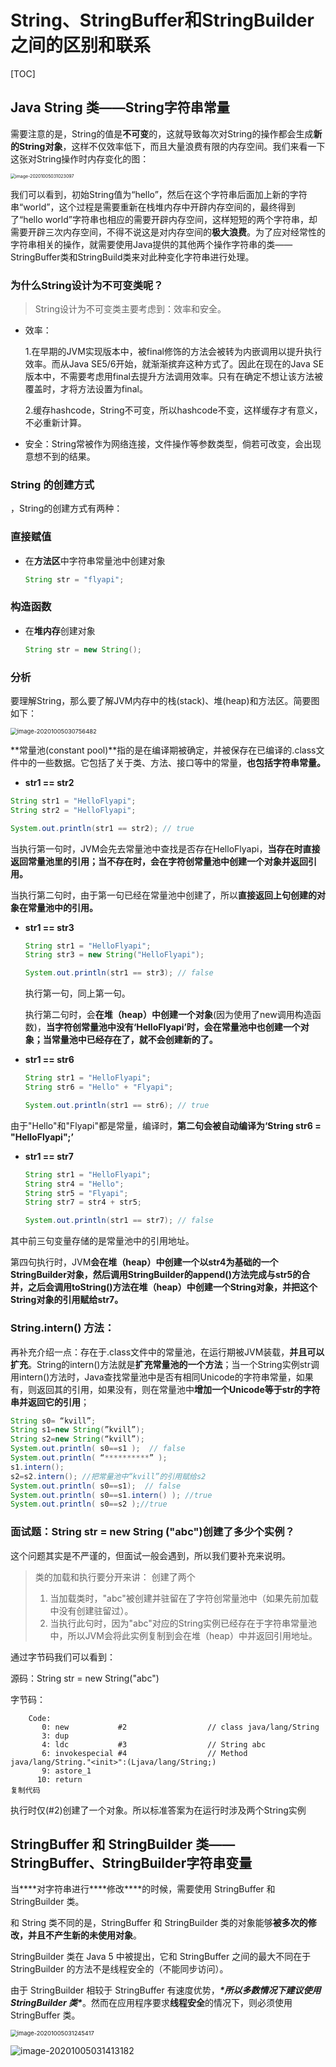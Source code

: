 # String、StringBuffer和StringBuilder之间的区别和联系

[TOC]



## Java String 类——String字符串常量

需要注意的是，String的值是**不可变**的，这就导致每次对String的操作都会生成**新的String对象**，这样不仅效率低下，而且大量浪费有限的内存空间。我们来看一下这张对String操作时内存变化的图：

<img src="https://raw.githubusercontent.com/scottie1996/PicGo/master/img/image-20201005031023097.png" alt="image-20201005031023097" style="zoom: 50%;" />

我们可以看到，初始String值为“hello”，然后在这个字符串后面加上新的字符串“world”，这个过程是需要重新在栈堆内存中开辟内存空间的，最终得到了“hello world”字符串也相应的需要开辟内存空间，这样短短的两个字符串，却需要开辟三次内存空间，不得不说这是对内存空间的**极大浪费**。为了应对经常性的字符串相关的操作，就需要使用Java提供的其他两个操作字符串的类——StringBuffer类和StringBuild类来对此种变化字符串进行处理。

### 为什么String设计为不可变类呢？

> String设计为不可变类主要考虑到：效率和安全。

- 效率：

  1.在早期的JVM实现版本中，被final修饰的方法会被转为内嵌调用以提升执行效率。而从Java SE5/6开始，就渐渐摈弃这种方式了。因此在现在的Java SE版本中，不需要考虑用final去提升方法调用效率。只有在确定不想让该方法被覆盖时，才将方法设置为final。

  2.缓存hashcode，String不可变，所以hashcode不变，这样缓存才有意义，不必重新计算。

- 安全：String常被作为网络连接，文件操作等参数类型，倘若可改变，会出现意想不到的结果。

### String 的创建方式

，String的创建方式有两种：

### 直接赋值

- 在**方法区**中字符串常量池中创建对象

  ```java
  String str = "flyapi";
  ```

### 构造函数

- 在**堆内存**创建对象

  ```java
  String str = new String();
  ```

### 分析

要理解String，那么要了解JVM内存中的栈(stack)、堆(heap)和方法区。简要图如下：

<img src="https://raw.githubusercontent.com/scottie1996/PicGo/master/img/image-20201005030756482.png" alt="image-20201005030756482" style="zoom:67%;" />



**常量池(constant pool)**指的是在编译期被确定，并被保存在已编译的.class文件中的一些数据。它包括了关于类、方法、接口等中的常量，**也包括字符串常量。** 

- **str1 == str2**

```java
String str1 = "HelloFlyapi";
String str2 = "HelloFlyapi";

System.out.println(str1 == str2); // true
```

当执行第一句时，JVM会先去常量池中查找是否存在HelloFlyapi，**当存在时直接返回常量池里的引用；当不存在时，会在字符创常量池中创建一个对象并返回引用。**

当执行第二句时，由于第一句已经在常量池中创建了，所以**直接返回上句创建的对象在常量池中的引用。**



- **str1 == str3**

  ```java
  String str1 = "HelloFlyapi";
  String str3 = new String("HelloFlyapi");
  
  System.out.println(str1 == str3); // false
  ```

  执行第一句，同上第一句。

  执行第二句时，会**在堆（heap）中创建一个对象**(因为使用了new调用构造函数)，**当字符创常量池中没有‘HelloFlyapi’时，会在常量池中也创建一个对象；当常量池中已经存在了，就不会创建新的了。**

- **str1 == str6**

  ```java
  String str1 = "HelloFlyapi";
  String str6 = "Hello" + "Flyapi";
  
  System.out.println(str1 == str6); // true
  
  ```

由于"Hello"和"Flyapi"都是常量，编译时，**第二句会被自动编译为‘String str6 = "HelloFlyapi";’**



- **str1 == str7**

  ```java
  String str1 = "HelloFlyapi";
  String str4 = "Hello";
  String str5 = "Flyapi";
  String str7 = str4 + str5;
  
  System.out.println(str1 == str7); // false
  ```

其中前三句变量存储的是常量池中的引用地址。

第四句执行时，JVM**会在堆（heap）中创建一个以str4为基础的一个StringBuilder对象，然后调用StringBuilder的append()方法完成与str5的合并，之后会调用toString()方法在堆（heap）中创建一个String对象，并把这个String对象的引用赋给str7。**

### String.intern() 方法：

再补充介绍一点：存在于.class文件中的常量池，在运行期被JVM装载，**并且可以扩充**。String的intern()方法就是**扩充常量池的一个方法**；当一个String实例str调用intern()方法时，Java查找常量池中是否有相同Unicode的字符串常量，如果有，则返回其的引用，如果没有，则在常量池中**增加一个Unicode等于str的字符串并返回它的引用**；

```java
String s0= “kvill”; 
String s1=new String(”kvill”); 
String s2=new String(“kvill”); 
System.out.println( s0==s1 );  // false 
System.out.println( “**********” ); 
s1.intern(); 
s2=s2.intern(); //把常量池中“kvill”的引用赋给s2 
System.out.println( s0==s1);  // false 
System.out.println( s0==s1.intern() ); //true
System.out.println( s0==s2 );//true
```



### 面试题：String str = new String ("abc")创建了多少个实例？



这个问题其实是不严谨的，但面试一般会遇到，所以我们要补充来说明。

> 类的加载和执行要分开来讲： 创建了两个
>
> 1. 当加载类时，"abc"被创建并驻留在了字符创常量池中（如果先前加载中没有创建驻留过）。
> 2. 当执行此句时，因为"abc"对应的String实例已经存在于字符串常量池中，所以JVM会将此实例复制到会在堆（heap）中并返回引用地址。

通过字节码我们可以看到：

源码：String str = new String("abc")

字节码：

```
    Code:
       0: new           #2                  // class java/lang/String
       3: dup
       4: ldc           #3                  // String abc
       6: invokespecial #4                  // Method java/lang/String."<init>":(Ljava/lang/String;)
       9: astore_1
      10: return
复制代码
```

执行时仅(#2)创建了一个对象。所以标准答案为在运行时涉及两个String实例



## StringBuffer 和 StringBuilder 类——StringBuffer、StringBuilder字符串变量

当***\*对字符串进行\**\**修改\****的时候，需要使用 StringBuffer 和 StringBuilder 类。

和 String 类不同的是，StringBuffer 和 StringBuilder 类的对象能够**被多次的修改，并且不产生新的未使用对象**。

StringBuilder 类在 Java 5 中被提出，它和 StringBuffer 之间的最大不同在于 StringBuilder 的方法不是线程安全的（不能同步访问）。

由于 StringBuilder 相较于 StringBuffer 有速度优势，***\*所以多数情况下建议使用 StringBuilder 类\****。然而在应用程序要求**线程安全**的情况下，则必须使用 StringBuffer 类。

<img src="https://raw.githubusercontent.com/scottie1996/PicGo/master/img/image-20201005031245417.png" alt="image-20201005031245417" style="zoom: 67%;" />

![image-20201005031413182](https://raw.githubusercontent.com/scottie1996/PicGo/master/img/image-20201005031413182.png)

